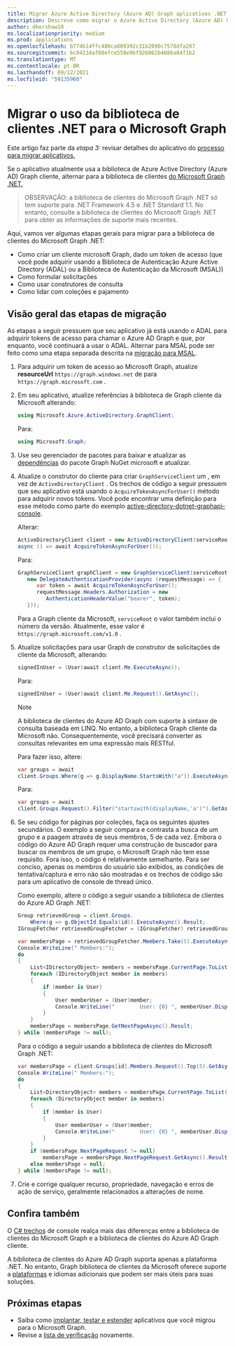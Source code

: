 ```yaml
---
title: Migrar Azure Active Directory (Azure AD) Graph aplicativos .NET para o Microsoft Graph
description: Descreve como migrar o Azure Active Directory (Azure AD) Graph aplicativos de API para a API Graph Microsoft.
author: dkershaw10
ms.localizationpriority: medium
ms.prod: applications
ms.openlocfilehash: b774b14ffc480ca889392c31b2090c7578dfa207
ms.sourcegitcommit: 6c04234af08efce558e9bf926062b4686a84f1b2
ms.translationtype: MT
ms.contentlocale: pt-BR
ms.lasthandoff: 09/12/2021
ms.locfileid: "59135960"
---
```

# <a name="migrate-net-client-library-use-to-microsoft-graph"></a>Migrar o uso da biblioteca de clientes .NET para o Microsoft Graph

Este artigo faz parte da *etapa 3:* revisar detalhes do aplicativo do [processo para migrar aplicativos.](migrate-azure-ad-graph-planning-checklist.md)

Se o aplicativo atualmente usa a biblioteca de Azure Active Directory (Azure AD) Graph cliente, alternar para a biblioteca de clientes [do Microsoft Graph .NET.](https://github.com/microsoftgraph/msgraph-sdk-dotnet)

>OBSERVAÇÃO: a biblioteca de clientes do Microsoft Graph .NET só tem suporte para .NET Framework 4.5 e .NET Standard 1.1.  No entanto, consulte a biblioteca de clientes do Microsoft Graph .NET para obter as informações de suporte mais recentes.

Aqui, vamos ver algumas etapas gerais para migrar para a biblioteca de clientes do Microsoft Graph .NET:

- Como criar um cliente microsoft Graph, dado um token de acesso (que você pode adquirir usando a Biblioteca de Autenticação Azure Active Directory (ADAL) ou a Biblioteca de Autenticação da Microsoft (MSAL))
- Como formular solicitações
- Como usar construtores de consulta
- Como lidar com coleções e pajamento  

## <a name="overview-of-the-migration-steps"></a>Visão geral das etapas de migração

As etapas a seguir pressuem que seu aplicativo já está usando o ADAL para adquirir tokens de acesso para chamar o Azure AD Graph e que, por enquanto, você continuará a usar o ADAL. Alternar para MSAL pode ser feito como uma etapa separada descrita na [migração para MSAL](./migrate-azure-ad-graph-authentication-library.md#migrating-to-msal).

1. Para adquirir um token de acesso ao Microsoft Graph, atualize **resourceUrl** `https://graph.windows.net` de para `https://graph.microsoft.com` .

2. Em seu aplicativo, atualize referências à biblioteca de Graph cliente da Microsoft alterando:

    ``` csharp
    using Microsoft.Azure.ActiveDirectory.GraphClient;
    ```

    Para:

    ``` csharp
    using Microsoft.Graph;
    ```

3. Use seu gerenciador de pacotes para baixar e atualizar as [dependências](https://www.nuget.org/packages/Microsoft.Graph/) do pacote Graph NuGet microsoft e atualizar.

4. Atualize o construtor do cliente para criar `GraphServiceClient` um , em vez de `ActiveDirectoryClient` .  Os trechos de código a seguir pressuem que seu aplicativo está usando o `AcquireTokenAsyncForUser()` método para adquirir novos tokens. Você pode encontrar uma definição para esse método como parte do exemplo [active-directory-dotnet-graphapi-console](https://github.com/Azure-Samples/active-directory-dotnet-graphapi-console/blob/archive/GraphConsoleAppV3/AuthenticationHelper.cs).

    Alterar:

    ``` csharp
    ActiveDirectoryClient client = new ActiveDirectoryClient(serviceRoot,
    async () => await AcquireTokenAsyncForUser());
    ```

    Para:

    ``` csharp
    GraphServiceClient graphClient = new GraphServiceClient(serviceRoot,
       new DelegateAuthenticationProvider(async (requestMessage) => {
          var token = await AcquireTokenAsyncForUser();
          requestMessage.Headers.Authorization = new
             AuthenticationHeaderValue("bearer", token);
       }));
    ```

    Para a Graph cliente da Microsoft, `serviceRoot` o valor também inclui o número da versão. Atualmente, esse valor é `https://graph.microsoft.com/v1.0` .

5. Atualize solicitações para usar Graph de construtor de solicitações de cliente da Microsoft, alterando:

    ``` csharp
    signedInUser = (User)await client.Me.ExecuteAsync();
    ```

    Para:

    ``` csharp
    signedInUser = (User)await client.Me.Request().GetAsync();
    ```

    >[!NOTE]
    >A biblioteca de clientes do Azure AD Graph com suporte à sintaxe de consulta baseada em LINQ. No entanto, a biblioteca Graph cliente da Microsoft não.  Consequentemente, você precisará converter as consultas relevantes em uma expressão mais RESTful.  

    Para fazer isso, altere:

    ``` csharp
    var groups = await
    client.Groups.Where(g => g.DisplayName.StartsWith("a")).ExecuteAsync();
    ```

    Para:

    ``` csharp
    var groups = await
    client.Groups.Request().Filter("startswith(displayName,'a')").GetAsync();
    ```

6. Se seu código for páginas por coleções, faça os seguintes ajustes secundários. O exemplo a seguir compara e contrasta a busca de um grupo e a paagem através de seus membros, 5 de cada vez. Embora o código do Azure AD Graph requer uma construção de buscador para buscar os membros de um grupo, o Microsoft Graph não tem esse requisito. Fora isso, o código é relativamente semelhante.  Para ser conciso, apenas os membros do usuário são exibidos, as condições de tentativa/captura e erro não são mostradas e os trechos de código são para um aplicativo de console de thread único.

    Como exemplo, altere o código a seguir usando a biblioteca de clientes do Azure AD Graph .NET:

    ```csharp
    Group retrievedGroup = client.Groups.
        Where(g => g.ObjectId.Equals(id)).ExecuteAsync().Result;
    IGroupFetcher retrievedGroupFetcher = (IGroupFetcher) retrievedGroup;

    var membersPage = retrievedGroupFetcher.Members.Take(5).ExecuteAsync().Result;
    Console.WriteLine(" Members:");
    do
    {
        List<IDirectoryObject> members = membersPage.CurrentPage.ToList();
        foreach (IDirectoryObject member in members)
        {
            if (member is User)
            {
                User memberUser = (User)member;
                Console.WriteLine("        User: {0} ", memberUser.DisplayName);
            }
        }
        membersPage = membersPage.GetNextPageAsync().Result;
    } while (membersPage != null);

    ```

    Para o código a seguir usando a biblioteca de clientes do Microsoft Graph .NET:

    ```csharp
    var membersPage = client.Groups[id].Members.Request().Top(5).GetAsync().Result;
    Console.WriteLine(" Members:");
    do
    {
        List<DirectoryObject> members = membersPage.CurrentPage.ToList();
        foreach (DirectoryObject member in members)
        {
            if (member is User)
            {
                User memberUser = (User)member;
                Console.WriteLine("        User: {0} ", memberUser.DisplayName);
            }
        }
        if (membersPage.NextPageRequest != null)
            membersPage = membersPage.NextPageRequest.GetAsync().Result;
        else membersPage = null;
    } while (membersPage != null);

    ```

7. Crie e corrige qualquer recurso, propriedade, navegação e erros de ação de serviço, geralmente relacionados a alterações de nome.

## <a name="see-also"></a>Confira também

O [C# trechos](https://github.com/microsoftgraph/console-csharp-snippets-sample) de console realça mais das diferenças entre a biblioteca de clientes do Microsoft Graph e a biblioteca de clientes do Azure AD Graph cliente.

A biblioteca de clientes do Azure AD Graph suporta apenas a plataforma .NET.  No entanto, Graph biblioteca de clientes da Microsoft oferece suporte a [plataformas](/graph) e idiomas adicionais que podem ser mais úteis para suas soluções.

## <a name="next-steps"></a>Próximas etapas

- Saiba como [implantar, testar e estender](./migrate-azure-ad-graph-deploy-test-extend.md) aplicativos que você migrou para o Microsoft Graph.
- Revise a [lista de verificação](migrate-azure-ad-graph-planning-checklist.md) novamente.
